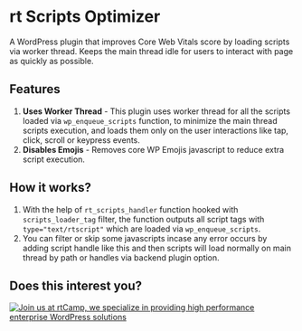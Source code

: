 # rt Scripts Optimizer

A WordPress plugin that improves Core Web Vitals score by loading scripts via worker thread. Keeps the main thread idle for users to interact with page as quickly as possible.


## Features

1. **Uses Worker Thread** - This plugin uses worker thread for all the scripts loaded via `wp_enqueue_scripts` function, to minimize the main thread scripts execution, and loads them only on the user interactions like tap, click, scroll or keypress events.
2. **Disables Emojis** - Removes core WP Emojis javascript to reduce extra script execution.

## How it works?

1. With the help of `rt_scripts_handler` function hooked with `scripts_loader_tag` filter, the function outputs all script tags with `type="text/rtscript"` which are loaded via `wp_enqueue_scripts`.
2. You can filter or skip some javascripts incase any error occurs by adding script handle like this and then scripts will load normally on main thread by path or handles via backend plugin option.

## Does this interest you?

<a href="https://rtcamp.com/"><img src="https://rtcamp.com/wp-content/uploads/sites/2/2019/04/github-banner@2x.png" alt="Join us at rtCamp, we specialize in providing high performance enterprise WordPress solutions"></a>
